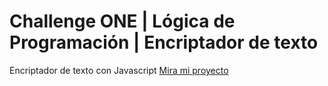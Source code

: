 # Challenge ONE | Lógica de Programación | Encriptador de texto

Encriptador de texto con Javascript
<a href="https://juankdns.github.io/challenge-one-encriptador/">Mira mi proyecto</a>
